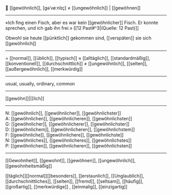 🦊 [[gewöhnlich]], [gəˈvøːnlɪç] ≠ [[ungewöhnlich]] | [[gewöhnen]]

---
«Ich fing einen Fisch, aber es war kein [[gewöhnlicher]] Fisch. Er konnte sprechen, und ich gab ihn frei.»  [[12 Past#^3|(Quelle: 12 Past)]] 

Obwohl sie heute [[pünktlich]] gekommen sind, [[verspäten]] sie sich [[gewöhnlich]]


---
= [[normal]], [[üblich]], [[typisch]]
≈ [[alltäglich]], [[standardmäßig]], [[konventionell]], [[durchschnittlich]]
≠ [[ungewöhnlich]], [[selten]], [[außergewöhnlich]], [[merkwürdig]]

---
usual, usually, ordinary, common

---
[[gewöhn]]|[[lich]]

---
N: [[gewöhnlich]], [[gewöhnlicher]], [[gewöhnlichster]]  
A: [[gewöhnlichen]], [[gewöhnlicheren]], [[gewöhnlichsten]]  
G: [[gewöhnlicher]], [[gewöhnlicherer]], [[gewöhnlichster]]  
D: [[gewöhnlichem]], [[gewöhnlicheren]], [[gewöhnlichstem]]  
F: [[gewöhnliche]], [[gewöhnlichere]], [[gewöhnlichste]]  
N: [[gewöhnliches]], [[gewöhnlicheres]], [[gewöhnlichstes]]  
P: [[gewöhnlichen]], [[gewöhnlicheren]], [[gewöhnlichsten]]  

---
[[Gewohnheit]], [[gewohnt]], [[gewöhnen]], [[ungewöhnlich]], [[gewohnheitsmäßig]]

[[täglich]][[normal]][[besonders]], [[erstaunlich]], [[Unglaublich]], [[durchschnittliches]], [[selten]], [[fremd]], [[seltsam]], [[häufig]], [[großartig]], [[merkwürdige]]
, [[einmalig]], [[einzigartig]]